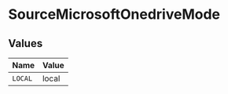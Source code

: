 # SourceMicrosoftOnedriveMode


## Values

| Name    | Value   |
| ------- | ------- |
| `LOCAL` | local   |